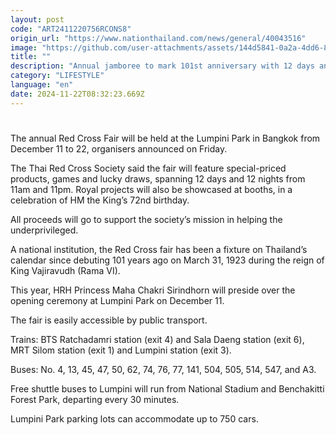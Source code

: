 ```yaml
---
layout: post
code: "ART2411220756RCONS8"
origin_url: "https://www.nationthailand.com/news/general/40043516"
image: "https://github.com/user-attachments/assets/144d5841-0a2a-4dd6-8915-8884e149ec6b"
title: ""
description: "Annual jamboree to mark 101st anniversary with 12 days and nights of festive fun in the green heart of Bangkok"
category: "LIFESTYLE"
language: "en"
date: 2024-11-22T08:32:23.669Z
---
```


# 









The annual Red Cross Fair will be held at the Lumpini Park in Bangkok from December 11 to 22, organisers announced on Friday.

The Thai Red Cross Society said the fair will feature special-priced products, games and lucky draws, spanning 12 days and 12 nights from 11am and 11pm. Royal projects will also be showcased at booths, in a celebration of HM the King’s 72nd birthday.

All proceeds will go to support the society’s mission in helping the underprivileged.

A national institution, the Red Cross fair has been a fixture on Thailand’s calendar since debuting 101 years ago on March 31, 1923 during the reign of King Vajiravudh (Rama VI).

This year, HRH Princess Maha Chakri Sirindhorn will preside over the opening ceremony at Lumpini Park on December 11.

The fair is easily accessible by public transport.

Trains: BTS Ratchadamri station (exit 4) and Sala Daeng station (exit 6), MRT Silom station (exit 1) and Lumpini station (exit 3).

Buses: No. 4, 13, 45, 47, 50, 62, 74, 76, 77, 141, 504, 505, 514, 547, and A3.

Free shuttle buses to Lumpini will run from National Stadium and Benchakitti Forest Park, departing every 30 minutes.

Lumpini Park parking lots can accommodate up to 750 cars.